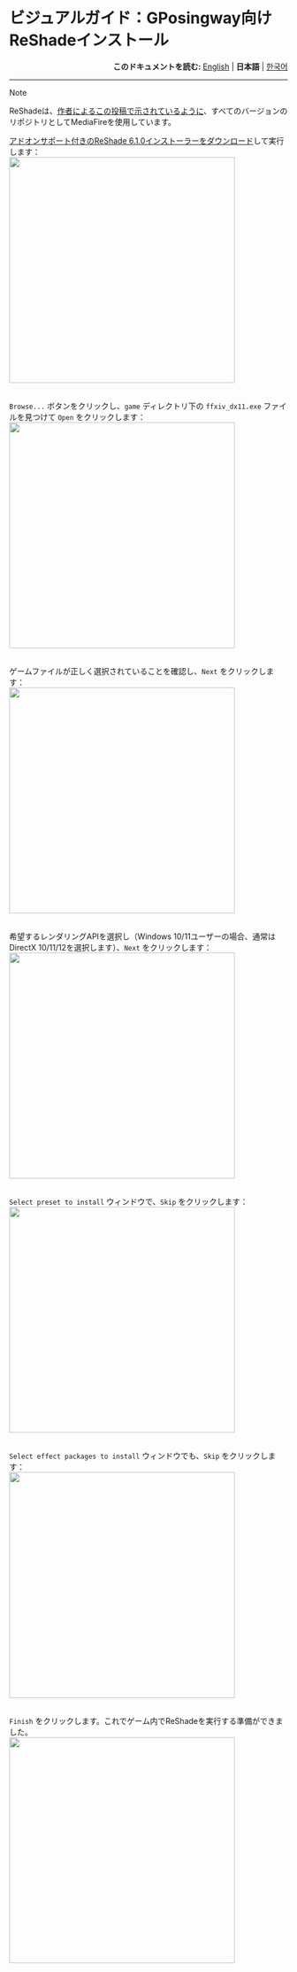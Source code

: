# ビジュアルガイド：GPosingway向けReShadeインストール

<div align="right">
  <b>このドキュメントを読む:</b>
  <a href="./reshade_installation.md">English</a> | 
  <b>日本語</b> | 
  <a href="./reshade_installation.ko.md">한국어</a> 
</div>

---

> [!NOTE]
> ReShadeは、[作者によるこの投稿で示されているように](https://reshade.me/forum/general-discussion/2207-older-versions)、すべてのバージョンのリポジトリとしてMediaFireを使用しています。

[アドオンサポート付きのReShade 6.1.0インストーラーをダウンロード](https://www.mediafire.com/file/idoy853fmll52h1/ReShade_Setup_6.1.1_Addon.exe/file)して実行します：  
<img src='https://github.com/gposingway/gposingway/assets/18711130/6a57b0d1-5684-441b-94b3-01254d38095a' width='408' /><br/><br/>

`Browse...` ボタンをクリックし、`game` ディレクトリ下の `ffxiv_dx11.exe` ファイルを見つけて `Open` をクリックします：  
<img src='https://github.com/gposingway/gposingway/assets/18711130/433815f2-3648-4efd-b8c3-18786bd1a657' width='408' /><br/><br/>

ゲームファイルが正しく選択されていることを確認し、`Next` をクリックします：  
<img src='https://github.com/gposingway/gposingway/assets/18711130/8d8062b8-cbe4-4d9c-bcaf-c252c20d2faf' width='408' /><br/><br/>

希望するレンダリングAPIを選択し（Windows 10/11ユーザーの場合、通常はDirectX 10/11/12を選択します）、`Next` をクリックします：  
<img src='https://github.com/gposingway/gposingway/assets/18711130/45358023-2100-455c-9619-7c04f5487b4d' width='408' /><br/><br/>

`Select preset to install` ウィンドウで、`Skip` をクリックします：  
<img src='https://github.com/gposingway/gposingway/assets/18711130/c458f994-5b5e-495f-9c4e-04122a63b4a6' width='408' /><br/><br/>

`Select effect packages to install` ウィンドウでも、`Skip` をクリックします：  
<img src='https://github.com/gposingway/gposingway/assets/18711130/0ff6a3ae-32f4-408a-935a-db9c8d30fb89' width='408' /><br/><br/>

`Finish` をクリックします。これでゲーム内でReShadeを実行する準備ができました。  
<img src='https://github.com/gposingway/gposingway/assets/18711130/9ab2bf1f-a809-4130-aea7-0f767e8dbe84' width='408' />
